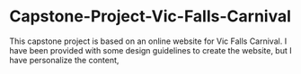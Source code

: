 # Capstone-Project-Vic-Falls-Carnival
This capstone project is based on an online website for Vic Falls Carnival. I have been provided with some design guidelines to create the website, but I have personalize the content, 
